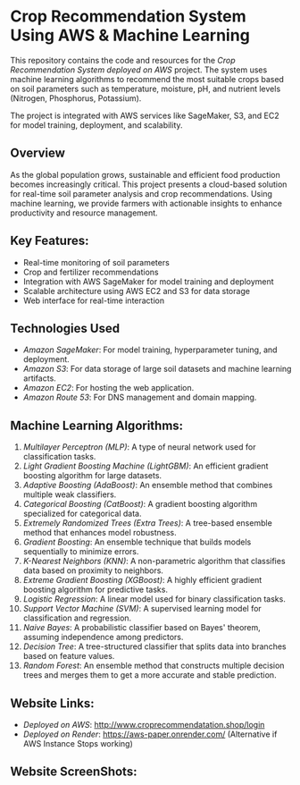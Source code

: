# Crop Recommendation System Using AWS & Machine Learning

This repository contains the code and resources for the *Crop Recommendation System deployed on AWS* project. The system uses machine learning algorithms to recommend the most suitable crops based on soil parameters such as temperature, moisture, pH, and nutrient levels (Nitrogen, Phosphorus, Potassium).

The project is integrated with AWS services like SageMaker, S3, and EC2 for model training, deployment, and scalability.

## Overview

As the global population grows, sustainable and efficient food production becomes increasingly critical. This project presents a cloud-based solution for real-time soil parameter analysis and crop recommendations. Using machine learning, we provide farmers with actionable insights to enhance productivity and resource management.

## Key Features:
- Real-time monitoring of soil parameters
- Crop and fertilizer recommendations
- Integration with AWS SageMaker for model training and deployment
- Scalable architecture using AWS EC2 and S3 for data storage
- Web interface for real-time interaction

## Technologies Used
- *Amazon SageMaker*: For model training, hyperparameter tuning, and deployment.
- *Amazon S3*: For data storage of large soil datasets and machine learning artifacts.
- *Amazon EC2*: For hosting the web application.
- *Amazon Route 53*: For DNS management and domain mapping.

## Machine Learning Algorithms:
1. *Multilayer Perceptron (MLP)*: A type of neural network used for classification tasks.
2. *Light Gradient Boosting Machine (LightGBM)*: An efficient gradient boosting algorithm for large datasets.
3. *Adaptive Boosting (AdaBoost)*: An ensemble method that combines multiple weak classifiers.
4. *Categorical Boosting (CatBoost)*: A gradient boosting algorithm specialized for categorical data.
5. *Extremely Randomized Trees (Extra Trees)*: A tree-based ensemble method that enhances model robustness.
6. *Gradient Boosting*: An ensemble technique that builds models sequentially to minimize errors.
7. *K-Nearest Neighbors (KNN)*: A non-parametric algorithm that classifies data based on proximity to neighbors.
8. *Extreme Gradient Boosting (XGBoost)*: A highly efficient gradient boosting algorithm for predictive tasks.
9. *Logistic Regression*: A linear model used for binary classification tasks.
10. *Support Vector Machine (SVM)*: A supervised learning model for classification and regression.
11. *Naive Bayes*: A probabilistic classifier based on Bayes' theorem, assuming independence among predictors.
12. *Decision Tree*: A tree-structured classifier that splits data into branches based on feature values.
13. *Random Forest*: An ensemble method that constructs multiple decision trees and merges them to get a more accurate and stable prediction.

## Website Links:
- *Deployed on AWS*: http://www.croprecommendatation.shop/login
- *Deployed on Render*: https://aws-paper.onrender.com/ (Alternative if AWS Instance Stops working)

## Website ScreenShots:
